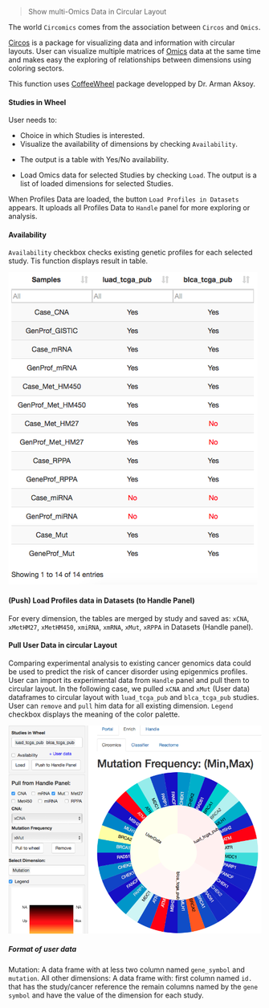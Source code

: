 > Show multi-Omics Data in Circular Layout

The world `Circomics` comes from the association between `Circos` and `Omics`.

[Circos](http://circos.ca/) is a package for visualizing data and information with circular layouts. User can visualize multiple matrices of [Omics](https://en.wikipedia.org/wiki/Omics) data at the same time and makes easy the exploring of relationships between dimensions using coloring sectors.

This function uses [CoffeeWheel](https://github.com/armish/coffeewheel) package developped by Dr. Arman Aksoy.

#### Studies in Wheel
User needs to:
* Choice in which Studies is interested.
* Visualize the availability of dimensions by checking `Availability`. 
+ The output is a table with Yes/No availability.
* Load Omics data for selected Studies by checking `Load`. The output is a list of loaded dimensions for selected Studies.

When Profiles Data are loaded, the button `Load Profiles in Datasets` appears. It uploads all Profiles Data to `Handle` panel for more exploring or analysis.

#### Availability 
`Availability` checkbox checks existing genetic profiles for each selected study. Tis function displays result in table.

![Availibility](figures/Circomics_Availibility.png)

#### (Push) Load Profiles data in Datasets (to Handle Panel)

For every dimension, the tables are merged by study and saved as: `xCNA`, `xMetHM27`, `xMetHM450`, `xmiRNA`, `xmRNA`, `xMut`, `xRPPA` in Datasets (Handle panel).

#### Pull User Data in circular Layout
Comparing experimental analysis to existing cancer genomics data could be used to predict the risk of cancer disorder using epigenmics profiles. 
User can import its experimental data from `Handle` panel and pull them to circular layout. In the following case, we pulled `xCNA` and `xMut` (User data) dataframes to circular layout with `luad_tcga_pub` and `blca_tcga_pub` studies. 
User can `remove` and `pull` him data for all existing dimension.
`Legend` checkbox displays the meaning of the color palette.

![Mutation Frequency of two cancers studies compared to User Data](figures/Circomics.png)


##### Format of user data
Mutation: A data frame with at less two column named `gene_symbol` and `mutation`.
All other dimensions: A data frame with:
first column named `id.` that has the study/cancer reference
the remain columns named by the `gene symbol` and have the value of the dimension for each study.
